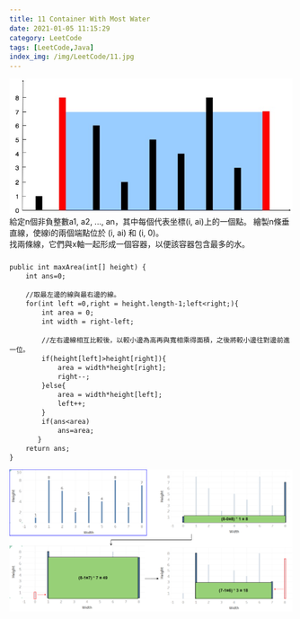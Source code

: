 ```yaml
---
title: 11 Container With Most Water
date: 2021-01-05 11:15:29 
category: LeetCode 
tags: [LeetCode,Java]
index_img: /img/LeetCode/11.jpg
---
```

![](/seawaterfoods/img/LeetCode/11.jpg)
給定n個非負整數a1, a2, ..., an，其中每個代表坐標(i, ai)上的一個點。 繪製n條垂直線，使線i的兩個端點位於 (i, ai) 和 (i, 0)。 <br/>
找兩條線，它們與x軸一起形成一個容器，以便該容器包含最多的水。
<!-- more -->

###  

```
public int maxArea(int[] height) {
    int ans=0;
    
    //取最左邊的線與最右邊的線。
    for(int left =0,right = height.length-1;left<right;){
        int area = 0;
        int width = right-left;
        
        //左右邊線相互比較後，以較小邊為高再與寬相乘得面積，之後將較小邊往對邊前進一位。
        if(height[left]>height[right]){
            area = width*height[right];
            right--;
        }else{
            area = width*height[left];
            left++;
        }
        if(ans<area)
            ans=area;
       }
    return ans;
}
```
![](/seawaterfoods/img/LeetCode/11_ContainerWithMostWater.png)
